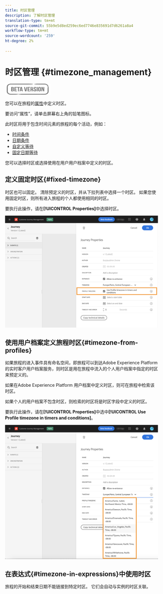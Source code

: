 ```yaml
---
title: 时区管理
description: 了解时区管理
translation-type: tm+mt
source-git-commit: 55b9e5d8ed259ec6ed7746e835691d7d6261a8a4
workflow-type: tm+mt
source-wordcount: '259'
ht-degree: 2%

---
```


# 时区管理 {#timezone_management}

![](../assets/do-not-localize/badge.png)

您可以在旅程的[属性](../building-journeys/journey-gs.md#change-properties)中定义时区。

要访问“属性”，请单击屏幕右上角的铅笔图标。

此时区将用于包含时间元素的旅程的每个活动，例如：

* [时间条件](../building-journeys/condition-activity.md#time_condition)
* [日期条件](../building-journeys/condition-activity.md#date_condition)
* [自定义等待](../building-journeys/wait-activity.md#custom)
* [固定日期等待](../building-journeys/wait-activity.md#fixed_date)

您可以选择时区或选择使用在用户用户档案中定义的时区。

## 定义固定时区{#fixed-timezone}

时区也可以固定。 清除预定义的时区，并从下拉列表中选择一个时区。 如果您使用固定时区，则所有进入旅程的个人都使用相同的时区。

要执行此操作，请在&#x200B;**[!UICONTROL Properties]**&#x200B;中选择时区。

![](../assets/journey73.png)

## 使用用户档案定义旅程时区{#timezone-from-profiles}

如果旅程的进入事件具有命名空间，即旅程可以到达Adobe Experience Platform的实时客户用户档案服务，则时区是用在旅程中流入的个人用户档案中指定的时区来预定义的。

如果在Adobe Experience Platform 用户档案中定义时区，则可在旅程中检索该时区。

如果个人的用户档案不包含时区，则检索的时区将是时区字段中定义的时区。

要执行此操作，请在&#x200B;**[!UICONTROL Properties]**&#x200B;中选中&#x200B;**[!UICONTROL Use Profile timezone in timers and conditions]**。

![](../assets/journey72.png)

## 在表达式{#timezone-in-expressions}中使用时区

旅程的开始和结束日期不能链接到特定时区。 它们会自动与实例的时区关联。
